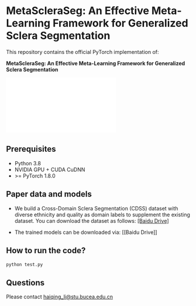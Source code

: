 # MetaScleraSeg: An Effective Meta-Learning Framework for Generalized Sclera Segmentation
This repository contains the official PyTorch implementation of:

**MetaScleraSeg: An Effective Meta-Learning Framework for Generalized Sclera Segmentation**   

![](image/flow3.pdf)

## Prerequisites

- Python 3.8
-  NVIDIA GPU + CUDA CuDNN
-  \>= PyTorch 1.8.0

## Paper data and models
- We build a Cross-Domain Sclera Segmentation (CDSS) dataset with diverse ethnicity and quality as domain labels to supplement the
existing dataset. You can download the dataset as follows: [[Baidu Drive]](https://pan.baidu.com/s/1JvPfyNUxPFIBbYHvfkZW7A?pwd=k1hu 
)

- The trained models can be downloaded via: [[Baidu Drive]]

## How to run the code?

```
python test.py 
```

## Questions
Please contact haiqing_li@stu.bucea.edu.cn

